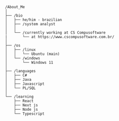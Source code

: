 <table>
  <tr>


    /About_Me
    │
    ├── /bio
    │   ├── he/him - brazilian
    │   ├── /system analyst
    │   │   
    │   └── /currently working at CS Compusoftware
    |       └── at https://www.cscompusoftware.com.br/
    │
    ├── /os
    │   ├── /linux
    │   │   └── Ubuntu (main)
    │   └── /windows
    │       └── Windows 11
    │
    ├── /languages
    │   ├── C#
    │   ├── Java
    │   ├── Javascript
    │   └── PL/SQL
    │
    └── /learning
        ├── React
        ├── Next js 
        ├── Node js 
        └── Typescript
  
  </tr>
</tr>
</table>
